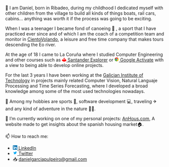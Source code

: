 👋 I am Daniel, born in Ribadeo, during my childhood I dedicated myself with other children from the village to build all kinds of things boats, rail cars, cabins... anything was worth it if the process was going to be exciting.

When I was a teenager I became fond of canoeing 🛶 , a sport that I have practiced ever since and of which I am the coach of a competition team and monitor in [ CientoVolando](https://100tovolando.eu), a leisure and free time company that makes tours descending the Eo river. 

At the age of 18 I came to La Coruña where I studied Computer Engineering and other courses such as [![ Santander Explorer ](https://raw.githubusercontent.com/dpulpeiro/dpulpeiro/main/images/santander.png) Santander Explorer](https://explorerbyx.org/en/) or [![ Google Activate ](https://raw.githubusercontent.com/dpulpeiro/dpulpeiro/main/images/google.png) Google Activate](https://learndigital.withgoogle.com/activate/)  with a view to being able to develop online projects.

For the last 3 years I have been working at the [Galician Institute of Technology](https://itg.es/en/) in projects mainly related Computer Vision, Natural Languaje Processing and Time Series Forecasting, where I developed a broad knowledge among some of the most used technologies nowadays.

👀 Among my hobbies are sports 💪, software development 💻, traveling ✈ and any kind of adventure in the nature 🐒🌲.

🌱 I’m currently working on one of my personal projects: [AnHous.com](https://anhous.com), A website made to get insights about the spanish housing market🏠.

📫 How to reach me:
  - [![Linkedin](https://raw.githubusercontent.com/dpulpeiro/dpulpeiro/main/images/linkedin.png) LinkedIn](https://www.linkedin.com/in/daniel-garc%C3%ADa-pulpeiro/)
  - [![Twitter](https://raw.githubusercontent.com/dpulpeiro/dpulpeiro/main/images/twitter.png) Twitter](https://twitter.com/dpulpeiro)
  - 📥 danielgarciapulpeiro@gmail.com

<!---
dpulpeiro/dpulpeiro is a ✨ special ✨ repository because its `README.md` (this file) appears on your GitHub profile.
You can click the Preview link to take a look at your changes.
--->

